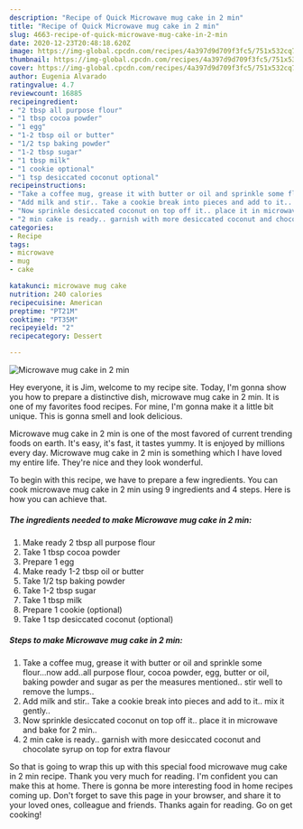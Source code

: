 ```yaml
---
description: "Recipe of Quick Microwave mug cake in 2 min"
title: "Recipe of Quick Microwave mug cake in 2 min"
slug: 4663-recipe-of-quick-microwave-mug-cake-in-2-min
date: 2020-12-23T20:48:18.620Z
image: https://img-global.cpcdn.com/recipes/4a397d9d709f3fc5/751x532cq70/microwave-mug-cake-in-2-min-recipe-main-photo.jpg
thumbnail: https://img-global.cpcdn.com/recipes/4a397d9d709f3fc5/751x532cq70/microwave-mug-cake-in-2-min-recipe-main-photo.jpg
cover: https://img-global.cpcdn.com/recipes/4a397d9d709f3fc5/751x532cq70/microwave-mug-cake-in-2-min-recipe-main-photo.jpg
author: Eugenia Alvarado
ratingvalue: 4.7
reviewcount: 16885
recipeingredient:
- "2 tbsp all purpose flour"
- "1 tbsp cocoa powder"
- "1 egg"
- "1-2 tbsp oil or butter"
- "1/2 tsp baking powder"
- "1-2 tbsp sugar"
- "1 tbsp milk"
- "1 cookie optional"
- "1 tsp desiccated coconut optional"
recipeinstructions:
- "Take a coffee mug, grease it with butter or oil and sprinkle some flour...now add..all purpose flour, cocoa powder, egg, butter or oil, baking powder and sugar as per the measures mentioned.. stir well to remove the lumps.."
- "Add milk and stir.. Take a cookie break into pieces and add to it.. mix it gently.."
- "Now sprinkle desiccated coconut on top off it.. place it in microwave and bake for 2 min.."
- "2 min cake is ready.. garnish with more desiccated coconut and chocolate syrup on top for extra flavour"
categories:
- Recipe
tags:
- microwave
- mug
- cake

katakunci: microwave mug cake 
nutrition: 240 calories
recipecuisine: American
preptime: "PT21M"
cooktime: "PT35M"
recipeyield: "2"
recipecategory: Dessert

---
```



![Microwave mug cake in 2 min](https://img-global.cpcdn.com/recipes/4a397d9d709f3fc5/751x532cq70/microwave-mug-cake-in-2-min-recipe-main-photo.jpg)

Hey everyone, it is Jim, welcome to my recipe site. Today, I'm gonna show you how to prepare a distinctive dish, microwave mug cake in 2 min. It is one of my favorites food recipes. For mine, I'm gonna make it a little bit unique. This is gonna smell and look delicious.

Microwave mug cake in 2 min is one of the most favored of current trending foods on earth. It's easy, it's fast, it tastes yummy. It is enjoyed by millions every day. Microwave mug cake in 2 min is something which I have loved my entire life. They're nice and they look wonderful.




To begin with this recipe, we have to prepare a few ingredients. You can cook microwave mug cake in 2 min using 9 ingredients and 4 steps. Here is how you can achieve that.

<!--inarticleads1-->

##### The ingredients needed to make Microwave mug cake in 2 min:

1. Make ready 2 tbsp all purpose flour
1. Take 1 tbsp cocoa powder
1. Prepare 1 egg
1. Make ready 1-2 tbsp oil or butter
1. Take 1/2 tsp baking powder
1. Take 1-2 tbsp sugar
1. Take 1 tbsp milk
1. Prepare 1 cookie (optional)
1. Take 1 tsp desiccated coconut (optional)




<!--inarticleads2-->

##### Steps to make Microwave mug cake in 2 min:

1. Take a coffee mug, grease it with butter or oil and sprinkle some flour...now add..all purpose flour, cocoa powder, egg, butter or oil, baking powder and sugar as per the measures mentioned.. stir well to remove the lumps..
1. Add milk and stir.. Take a cookie break into pieces and add to it.. mix it gently..
1. Now sprinkle desiccated coconut on top off it.. place it in microwave and bake for 2 min..
1. 2 min cake is ready.. garnish with more desiccated coconut and chocolate syrup on top for extra flavour




So that is going to wrap this up with this special food microwave mug cake in 2 min recipe. Thank you very much for reading. I'm confident you can make this at home. There is gonna be more interesting food in home recipes coming up. Don't forget to save this page in your browser, and share it to your loved ones, colleague and friends. Thanks again for reading. Go on get cooking!

